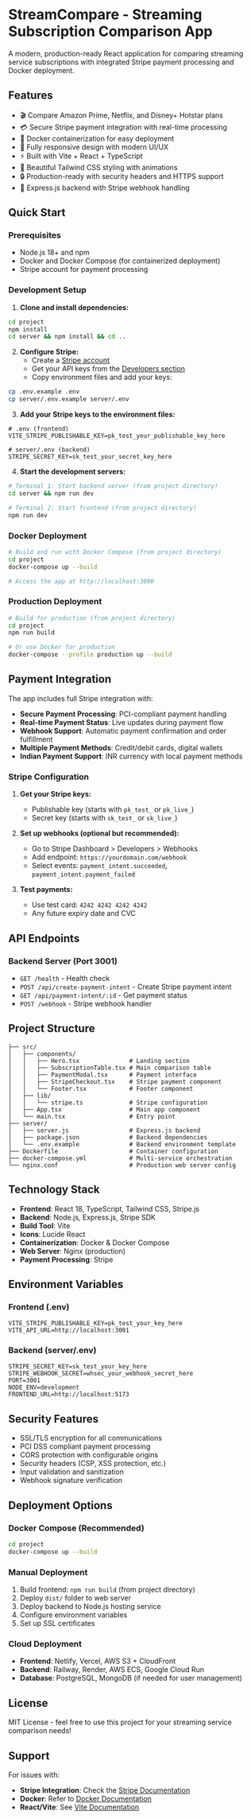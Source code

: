 # StreamCompare - Streaming Subscription Comparison App

A modern, production-ready React application for comparing streaming service subscriptions with integrated Stripe payment processing and Docker deployment.

## Features

- 🎬 Compare Amazon Prime, Netflix, and Disney+ Hotstar plans
- 💳 Secure Stripe payment integration with real-time processing
- 🐳 Docker containerization for easy deployment
- 📱 Fully responsive design with modern UI/UX
- ⚡ Built with Vite + React + TypeScript
- 🎨 Beautiful Tailwind CSS styling with animations
- 🔒 Production-ready with security headers and HTTPS support
- 🚀 Express.js backend with Stripe webhook handling

## Quick Start

### Prerequisites

- Node.js 18+ and npm
- Docker and Docker Compose (for containerized deployment)
- Stripe account for payment processing

### Development Setup

1. **Clone and install dependencies:**
```bash
cd project
npm install
cd server && npm install && cd ..
```

2. **Configure Stripe:**
   - Create a [Stripe account](https://dashboard.stripe.com/register)
   - Get your API keys from the [Developers section](https://dashboard.stripe.com/apikeys)
   - Copy environment files and add your keys:
```bash
cp .env.example .env
cp server/.env.example server/.env
```

3. **Add your Stripe keys to the environment files:**
```env
# .env (frontend)
VITE_STRIPE_PUBLISHABLE_KEY=pk_test_your_publishable_key_here

# server/.env (backend)
STRIPE_SECRET_KEY=sk_test_your_secret_key_here
```

4. **Start the development servers:**
```bash
# Terminal 1: Start backend server (from project directory)
cd server && npm run dev

# Terminal 2: Start frontend (from project directory)
npm run dev
```

### Docker Deployment

```bash
# Build and run with Docker Compose (from project directory)
cd project
docker-compose up --build

# Access the app at http://localhost:3000
```

### Production Deployment

```bash
# Build for production (from project directory)
cd project
npm run build

# Or use Docker for production
docker-compose --profile production up --build
```

## Payment Integration

The app includes full Stripe integration with:

- **Secure Payment Processing**: PCI-compliant payment handling
- **Real-time Payment Status**: Live updates during payment flow
- **Webhook Support**: Automatic payment confirmation and order fulfillment
- **Multiple Payment Methods**: Credit/debit cards, digital wallets
- **Indian Payment Support**: INR currency with local payment methods

### Stripe Configuration

1. **Get your Stripe keys:**
   - Publishable key (starts with `pk_test_` or `pk_live_`)
   - Secret key (starts with `sk_test_` or `sk_live_`)

2. **Set up webhooks (optional but recommended):**
   - Go to Stripe Dashboard > Developers > Webhooks
   - Add endpoint: `https://yourdomain.com/webhook`
   - Select events: `payment_intent.succeeded`, `payment_intent.payment_failed`

3. **Test payments:**
   - Use test card: `4242 4242 4242 4242`
   - Any future expiry date and CVC

## API Endpoints

### Backend Server (Port 3001)

- `GET /health` - Health check
- `POST /api/create-payment-intent` - Create Stripe payment intent
- `GET /api/payment-intent/:id` - Get payment status
- `POST /webhook` - Stripe webhook handler

## Project Structure

```
├── src/
│   ├── components/
│   │   ├── Hero.tsx              # Landing section
│   │   ├── SubscriptionTable.tsx # Main comparison table
│   │   ├── PaymentModal.tsx      # Payment interface
│   │   ├── StripeCheckout.tsx    # Stripe payment component
│   │   └── Footer.tsx            # Footer component
│   ├── lib/
│   │   └── stripe.ts             # Stripe configuration
│   ├── App.tsx                   # Main app component
│   └── main.tsx                  # Entry point
├── server/
│   ├── server.js                 # Express.js backend
│   ├── package.json              # Backend dependencies
│   └── .env.example              # Backend environment template
├── Dockerfile                    # Container configuration
├── docker-compose.yml            # Multi-service orchestration
└── nginx.conf                    # Production web server config
```

## Technology Stack

- **Frontend**: React 18, TypeScript, Tailwind CSS, Stripe.js
- **Backend**: Node.js, Express.js, Stripe SDK
- **Build Tool**: Vite
- **Icons**: Lucide React
- **Containerization**: Docker & Docker Compose
- **Web Server**: Nginx (production)
- **Payment Processing**: Stripe

## Environment Variables

### Frontend (.env)
```env
VITE_STRIPE_PUBLISHABLE_KEY=pk_test_your_key_here
VITE_API_URL=http://localhost:3001
```

### Backend (server/.env)
```env
STRIPE_SECRET_KEY=sk_test_your_key_here
STRIPE_WEBHOOK_SECRET=whsec_your_webhook_secret_here
PORT=3001
NODE_ENV=development
FRONTEND_URL=http://localhost:5173
```

## Security Features

- SSL/TLS encryption for all communications
- PCI DSS compliant payment processing
- CORS protection with configurable origins
- Security headers (CSP, XSS protection, etc.)
- Input validation and sanitization
- Webhook signature verification

## Deployment Options

### Docker Compose (Recommended)
```bash
cd project
docker-compose up --build
```

### Manual Deployment
1. Build frontend: `npm run build` (from project directory)
2. Deploy `dist/` folder to web server
3. Deploy backend to Node.js hosting service
4. Configure environment variables
5. Set up SSL certificates

### Cloud Deployment
- **Frontend**: Netlify, Vercel, AWS S3 + CloudFront
- **Backend**: Railway, Render, AWS ECS, Google Cloud Run
- **Database**: PostgreSQL, MongoDB (if needed for user management)

## License

MIT License - feel free to use this project for your streaming service comparison needs!

## Support

For issues with:
- **Stripe Integration**: Check the [Stripe Documentation](https://stripe.com/docs)
- **Docker**: Refer to [Docker Documentation](https://docs.docker.com/)
- **React/Vite**: See [Vite Documentation](https://vitejs.dev/)